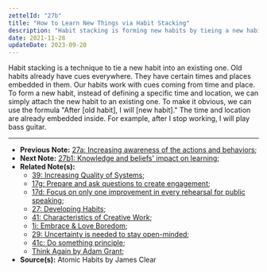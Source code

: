 ```yaml
---
zettelId: "27b"
title: "How to Learn New Things via Habit Stacking"
description: "Habit stacking is forming new habits by tieing a new habit into an existing one."
date: 2021-11-28
updateDate: 2023-09-20
---
```


Habit stacking is a technique to tie a new habit into an existing one. Old habits already have cues everywhere. They have certain times and places embedded in them. Our habits work with cues coming from time and place. To form a new habit, instead of defining a specific time and location, we can simply attach the new habit to an existing one. To make it obvious, we can use the formula "After [old habit], I will [new habit]." The time and location are already embedded inside. For example, after I stop working, I will play bass guitar.

---

- **Previous Note:** [27a: Increasing awareness of the actions and behaviors](/notes/27a/);
- **Next Note:** [27b1: Knowledge and beliefs' impact on learning](/notes/27b1/);
- **Related Note(s):**
  - [39: Increasing Quality of Systems](/notes/39/);
  - [17g: Prepare and ask questions to create engagement](/notes/17g/);
  - [17d: Focus on only one improvement in every rehearsal for public speaking](/notes/17d/);
  - [27: Developing Habits](/notes/27/);
  - [41: Characteristics of Creative Work](/notes/41/);
  - [1i: Embrace & Love Boredom](/notes/1i/);
  - [29: Uncertainty is needed to stay open-minded](/notes/29/);
  - [41c: Do something principle](/notes/41c/);
  - [Think Again by Adam Grant](/books/think-again-by-adam-grant-book-summary-review-and-notes/);
- **Source(s):** Atomic Habits by James Clear
